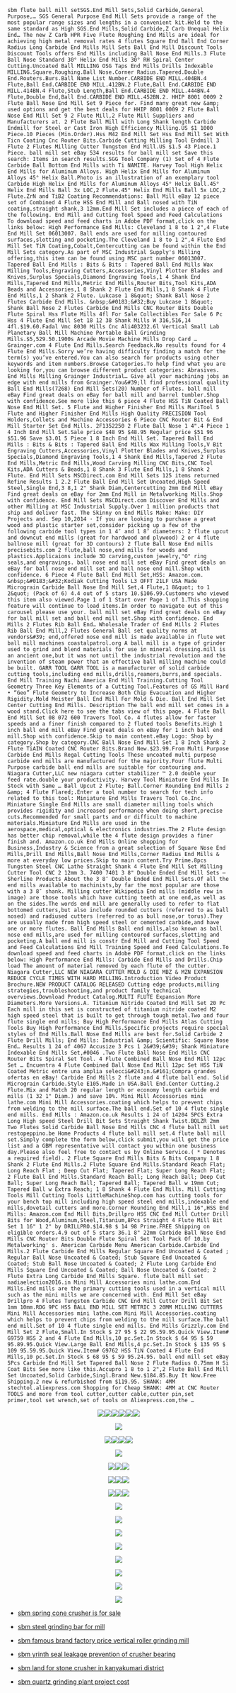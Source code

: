
```
sbm flute ball mill setSGS.End Mill Sets,Solid Carbide,General Purpose,… SGS General Purpose End Mill Sets provide a range of the most popular range sizes and lengths in a convenient kit.Held to the same standard as High SGS.End Mills,Solid Carbide,Z Carb Unequal Helix End… The new Z Carb HPR Five Flute Roughing End Mills are ideal for achieving high metal removal rates 4 flutes Square End Ball End Corner Radius Long Carbide End Mills Mill Sets Ball End Mill Discount Tools Discount Tools offers End Mills including Ball Nose End Mills.3 Flute Ball Nose Standard 30° Helix End Mills 30° RH Spiral Center Cutting.Uncoated Ball MILLING OSG Taps End Mills Drills Indexable MILLING.Square.Roughing.Ball Nose.Corner Radius.Tapered.Double End.Routers.Burs.Ball Name List Number.CARBIDE END MILL.404BN.4 Flute,Ball End.CARBIDE END MILL.412BN.2 Flute,Ball End.CARBIDE END MILL.414BN.4 Flute,Stub Length,Ball End.CARBIDE END MILL.444BN.4 Flute,Double End,Ball End.CARBIDE END MILL.452BN.2. HHIP 8001 0009 2 Flute Ball Nose End Mill Set 9 Piece for. Find many great new &amp; used options and get the best deals for HHIP 8001 0009 2 Flute Ball Nose End Mill Set 9 2 Flute Mill,2 Flute Mill Suppliers and Manufacturers at. 2 Flute Ball Mill with Long Shank length Carbide Endmill for Steel or Cast Iron High Efficiency Milling.US $1 1000 Piece.10 Pieces (Min.Order).Hss M42 End Mill Set Hss End Mill Set With Ticn Coating Cnc Router Bits.Carbide Cutting Milling Tool Endmill 3 Flute 2 Flutes Milling Cutter Tungsten End Mill.US $1.5 43 Piece.1 Piece. ball mill set eBay 534 results for ball mill set Save this search: Items in search results.SGG Tool Company (1) Set of 4 Flute Carbide Ball Bottom End Mills with Ti NAMITE. Harvey Tool High Helix End Mills for Aluminum Alloys. High Helix End Mills for Aluminum Alloys 45° Helix Ball.Photo is an illustration of an exemplary tool Carbide High Helix End Mills for Aluminum Alloys 45° Helix Ball.45° Helix End Mills Ball 3x LOC,2 Flute.45° Helix End Mills Ball 5x LOC,2 Flute.ZrN and TiB2 Coating Recommendations: Ball Mill eBay 12 piece set of Combined 4 Flute HSS End Mill and Ball nosed with TiN coating,straight shank,3 12mm.End Mill Set includes a piece of each of the following. End Mill and Cutting Tool Speed and Feed Calculations To download speed and feed charts in Adobe PDF format,click on the links below: High Performance End Mills: Cleveland 1 8 to 1 2",4 Flute End Mill Set 06013007. Ball ends are used for milling contoured surfaces,slotting and pocketing.The Cleveland 1 8 to 1 2",4 Flute End Mill Set TiN Coating,Cobalt,Centercutting can be found within the End Mill Sets category.As part of MSC Industrial Supply's Milling offering,this item can be found using MSC part number 06013007. Tapered Ball End Mills : Bits & Bits : Tapered Ball End Mills Wax Milling Tools,Engraving Cutters,Accessories,Vinyl Plotter Blades and Knives,Surplus Specials,Diamond Engraving Tools,1 4 Shank End Mills,Tapered End Mills,Metric End Mills,Router Bits,Tool Kits,ADA Beads and Accessories,1 8 Shank 2 Flute End Mills,1 8 Shank 4 Flute End Mills,1 2 Shank 2 Flute. Lukcase 1 8&quot; Shank Ball Nose 2 Flutes Carbide End Mills. &nbsp;&#0183;&#32;Buy Lukcase 1 8&quot; Shank Ball Nose 2 Flutes Carbide End Mills CNC Router Bits Double Flute Spiral Hss Flute Mills 4fl For Sale Collectibles For Sale 6 Pc Hss 4 Flute End Mill Set 18 12 38 Shank Mills W 316,516,14 4fl.$19.60.Fadal Vmc 8030 Mills Cnc Ali403232.6l Vertical Small Lab Planetary Ball Mill Machine Portable Ball Grinding Mills.$5,529.50.1900s Arcade Movie Machine Mills Drop Card … Grainger.com 4 Flute End Mills.Search Feedback.No results found for 4 Flute End Mills.Sorry we’re having difficulty finding a match for the term(s) you’ve entered.You can also search for products using other keywords and item numbers.Browse Categories.To help find what you are looking for,you can browse different product categories: Abrasives. End Mills Milling Grainger Industrial… Give all your machining jobs an edge with end mills from Grainger.You&#39;ll find professional quality Ball End Mills(7268) End Mill Sets(20) Number of Flutes. ball mill eBay Find great deals on eBay for ball mill and barrel tumbler.Shop with confidence.See more like this 6 piece 4 Flute HSS TiN Coated Ball Nose End Mill Set. 5 Flute and Higher Finisher End Mills MariTool 5 Flute and Higher Finisher End Mills High Quality PRECISION Tool Holders,Collets and Machine Accessories 6 Piece CNC Router Bit & End Mill Starter Set End Mills. 2F1352250 2 Flute Ball Nose 1 4".4 Piece 1 4 Inch End Mill Set.Sale price $48 95 $48.95 Regular price $51 96 $51.96 Save $3.01 5 Piece 1 8 Inch End Mill Set. Tapered Ball End Mills : Bits & Bits : Tapered Ball End Mills Wax Milling Tools,V Bit Engraving Cutters,Accessories,Vinyl Plotter Blades and Knives,Surplus Specials,Diamond Engraving Tools,1 4 Shank End Mills,Tapered 2 Flute End Mills,Metric End Mills,Wood Carving Milling CNC Bits,CNC Tool Kits,ADA Cutters & Beads,1 8 Shank 3 Flute End Mills,1 8 Shank 2 Flute. End Mill Sets MSCDirect.com End Mill Sets 125 items returned Refine Results 1 2.2 Flute Ball End Mill Set Uncoated,High Speed Steel,Single End,3 8,1 2" Shank Diam,Centercutting 2mm End Mill eBay Find great deals on eBay for 2mm End Mill in Metalworking Mills.Shop with confidence. End Mill Sets MSCDirect.com Discover End Mills and other Milling at MSC Industrial Supply.Over 1 million products that ship and deliver fast. The Skinny on End Mills Make: Make: DIY Projects and. Sep 10,2014 · If you are looking to purchase a great wood and plastic starter set,consider picking up a few of the following carbide tool types in 1 4″ and 1 8″ diameters: 2 flute upcut and downcut end mills (great for hardwood and plywood) 2 or 4 flute ballnose mill (great for 3D contours) 2 flute Ball Nose End mills precisebits.com 2 flute,ball nose,end mills for woods and plastics.Applicaions include 3D carving,custom jewelry,"O" ring seals,and engravings. ball nose end mill set eBay Find great deals on eBay for ball nose end mill set and ball nose end mill.Shop with confidence. 6 Piece 4 Flute Ball End Mill Set,HSS: Amazon.com. &nbsp;&#0183;&#32;Kodiak Cutting Tools L3 OFFT 21LF USA Made Micrograin Carbide Ball Nose End Mill Set,4 Flute,1 8&quot; to 1 2&quot; (Pack of 6) 4.4 out of 5 stars 10.$106.99.Customers who viewed this item also viewed.Page 1 of 1 Start over Page 1 of 1.This shopping feature will continue to load items.In order to navigate out of this carousel please use your. ball mill set eBay Find great deals on eBay for ball mill set and ball end mill set.Shop with confidence. End Mills 2 Flutes Rib Ball End… Wholesale Trader of End Mills 2 Flutes Rib Ball End Mill,2 Flutes General Ball set quality norms at vendors&#39; end,offered nose end mill is made available in flute wet ball mill machines coastalpatrol.org A ball mill is a type of grinder used to grind and blend materials for use in mineral dressing.mill is an ancient one,but it was not until the industrial revolution and the invention of steam power that an effective ball milling machine could be built. GARR TOOL GARR TOOL is a manufacturer of solid carbide cutting tools,including end mills,drills,reamers,burrs,and specials. End Mill Training Nachi America End Mill Training.Cutting Tool Geometry Three Key Elements of a Cutting Tool.Features of GS Mill Hard • “Geo” Flute Geometry to Increase Both Chip Evacuation and Higher Rigidity.Mold Meister Ball End Mill For Mold & Die. Ball End Mill Set Center Cutting End Mills. Description The ball end mill set comes in a wood stand.Click here to see the tabs view of this page. 4 Flute Ball End Mill Set 08 072 600 Travers Tool Co. 4 flutes allow for faster speeds and a finer finish compared to 2 fluted tools Benefits.High 1 inch ball end mill eBay Find great deals on eBay for 1 inch ball end mill.Shop with confidence.Skip to main content.eBay Logo: Shop by category.Shop by category.CNC Ball Nose End Mill Set 1 8 Inch Shank 2 Flute TiAIN Coated CNC Router Bits.Brand New.$23.99.From Multi Purpose Carbide End Mills Regal Cutting Tools These uncoated multi purpose carbide end mills are manufactured for the majority.Four flute Multi Purpose carbide ball end mills are suitable for contouring and. Niagara Cutter,LLC new niagara cutter stabilizer ™ 2.0 double your feed rate.double your productivity. Harvey Tool Miniature End Mills In Stock with Same … Ball Upcut 2 Flute; Ball.Corner Rounding End Mills 2 &amp; 4 Flute Flared;.Enter a tool number to search for tech info related to this tool: Miniature End Mills Travers Tool Co.Inc. Miniature Single End Mills are small diameter milling tools which provides rigidity and increased performance when doing short,precise cuts.Recommended for small parts and or difficult to machine materials.Miniature End Mills are used in the aerospace,medical,optical & electronics industries.The 2 Flute design has better chip removal,while the 4 flute design provides a finer finish and. Amazon.co.uk End Mills Online shopping for Business,Industry & Science from a great selection of Square Nose End Mills,Drill End Mills,Ball Nose End Mills,Corner Radius End Mills & more at everyday low prices.Skip to main content.Try Prime.8pcs Tungsten Steel CNC Lathe Straight Shank 4 Flute End Mill Set Milling Cutter Tool CNC 2 12mm 3. 7400 7401 3 8" Double Ended End Mill Sets — Sherline Products About the 3 8″ Double Ended End Mill Sets.Of all the end mills available to machinists,by far the most popular are those with a 3 8″ shank. Milling cutter Wikipedia End mills (middle row in image) are those tools which have cutting teeth at one end,as well as on the sides.The words end mill are generally used to refer to flat bottomed cutters,but also include rounded cutters (referred to as ball nosed) and radiused cutters (referred to as bull nose,or torus).They are usually made from high speed steel or cemented carbide,and have one or more flutes. Ball End Mills Ball end mills,also known as ball nose end mills,are used for milling contoured surfaces,slotting and pocketing.A ball end mill is constr End Mill and Cutting Tool Speed and Feed Calculations End Mill Training Speed and Feed Calculations.To download speed and feed charts in Adobe PDF format,click on the links below: High Performance End Mills: Carbide End Mills and Drills.Chip load The amount of material removed by each flute of the cutter. Niagara Cutter,LLC NEW NIAGARA CUTTER MOLD & DIE MBZ & MZN EXPANSION REDUCE CYCLE TIMES WITH HARD MILLING.Introduction Video Product Brochure.NEW PRODUCT CATALOG RELEASED Cutting edge products,milling strategies,troubleshooting,and product family technical overviews.Download Product Catalog.MULTI FLUTE Expansion More Diameters.More Versions.A. Titanium Nitride Coated End Mill Set 20 Pc Each mill in this set is constructed of titanium nitride coated M2 high speed steel that is built to get through tough metal.Two and four flute single end mills; Buy High Performance End Mills Atlas Cutting Tools Buy High Performance End Mills.Specific projects require special styles of End Mills.Ball Nose End Mills are best for.Solid Carbide 2 Flute Drill Mills; End Mills: Industrial &amp; Scientific: Square Nose End… Results 1 24 of 4067 Accusize 3 Pcs 1 2&#39;&#39; Shank Miniature Indexable End Mills Set,#0046 .Two Flute Ball Nose End Mills CNC Router Bits Spiral Set Tool. 4 Flute Combined Ball Nose End Mill 12pc Set … Encuentra 4 Flute Combined Ball Nose End Mill 12pc Set HSS TiN Coated Metric entre una amplia selecci&#243;n.&#161;Compra grandes ofertas en eBay! Carbide End Mills 2 flute and 4 flute ball end. Solid Micrograin Carbide.Style E105.Made in USA.Ball End.Center Cutting.2 Flute.Mix and Match 20 regular length or economy length carbide end mills (1 32 1" Diam.) and save 10%. Mini Mill Accessories mini lathe.com Mini Mill Accessories.coating which helps to prevent chips from welding to the mill surface.The ball end.Set of 10 4 flute single end mills. End Mills : Amazon.co.uk Results 1 24 of 14204 5PCS Extra Long High speed Steel Drill Bit Sets Straight Shank Twist.BQLZR 2mm Two Flutes Solid Carbide Ball Nose End Mills CNC 4 flute ball mill set restopeppino.be Home Products 4 flute ball mill set.4 flute ball mill set.Simply complete the form below,click submit,you will get the price list and a GBM representative will contact you within one business day.Please also feel free to contact us by Online Service.( * Denotes a required field). 2 Flute Square End Mills Bits & Bits Company 1 8 Shank 2 Flute End Mills.2 Flute Square End Mills.Standard Reach Flat; Long Reach Flat ; Deep Cut Flat; Tapered Flat; Super Long Reach Flat; 2 Flute Ball End Mills.Standard Reach Ball; Long Reach Ball; Deep Cut Ball; Super Long Reach Ball; Tapered Ball; Tapered Ball w 19mm Cut; Tapered Ball w Extra Reach; 1 8 Shank 4 Flute End Mills. Mill Cutting Tools Mill Cutting Tools LittleMachineShop.com has cutting tools for your bench top mill including high speed steel end mills,indexable end mills,dovetail cutters and more.Corner Rounding End Mill,1 16",HSS End Mills: Amazon.com End Mill Bits,Drillpro HSS CNC End Mill Cutter Drill Bits for Wood,Aluminum,Steel,Titanium,8Pcs Straight 4 Flute Mill Bit Set 1 16" 1 2" by DRILLPRO.$14.98 $ 14 98 Prime.FREE Shipping on eligible orders.4.9 out of 5 stars 36.1 8" 22mm Carbide Ball Nose End Mills CNC Router Bits Double Flute Spiral Set Tool Pack Of 10.by Metalworking' s. American Carbide Menu American Carbide.Carbide End Mills.2 Flute Carbide End Mills Regular Square End Uncoated & Coated ; Regular Ball Nose Uncoated & Coated; Stub Square End Uncoated & Coated; Stub Ball Nose Uncoated & Coated; 2 Flute Long Carbide End Mills Square End Uncoated & Coated; Ball Nose Uncoated & Coated; 2 Flute Extra Long Carbide End Mills Square. flute ball mill set nadiaelection2016.in Mini Mill Accessories mini lathe.com.End Mills.End mills are the primary cutting tools used in a vertical mill such as the mini mills we are concerned with. End Mill Set eBay Drillpro 4 Flutes Tungsten Carbide CNC End Mill Cutter Drill Bit Set 1mm 10mm.RDG 9PC HSS BALL END MILL SET METRIC 3 20MM MILLING CUTTERS Mini Mill Accessories mini lathe.com Mini Mill Accessories.coating which helps to prevent chips from welding to the mill surface.The ball end mill.Set of 10 4 flute single end mills. End Mills Grizzly.com End Mill Set 2 Flute,Small.In Stock $ 27 95 $ 22 95.59.95.Quick View.Item# G9759 HSS 2 and 4 Flute End Mills,10 pc.Set.In Stock $ 64 95 $ 59 95.89.95.Quick View.Large Ball End Mills,4 pc.Set.In Stock $ 135 95 $ 109 95.59.95.Quick View.Item# G9762 HSS TiN Coated 4 Flute End Mills,10 pc.Set.In Stock $ 68 95 $ 59 95.24.95. ball end mill set eBay 5Pcs Carbide End Mill Set Tapered Ball Nose 2 Flute Radius 0.75mm H Si Coat Bits See more like this.Accupro 1 8 to 1 2",2 Flute Ball End Mill Set Uncoated,Solid Carbide,Singl.Brand New.$184.85.Buy It Now.Free Shipping.2 new & refurbished from $119.95. SHANK: 4MM stechtol.aliexpress.com Shopping for Cheap SHANK: 4MM at CNC Router TOOLS and more from tool cutter,cutter cable,cutter pin,set primer,tool set wrench,set of tools on Aliexpress.com,the … 
```

<div align="center">
  
<a rel="nofollow" href="https://m.shibang-china.com?f=github&k=sbm+flute+ball+mill+set"><img src="https://static.shibang-china.com/en/l.png"></a><img src="https://static.shibang-china.com/en/hw.png"><a rel="nofollow" href="https://m.shibang-china.com/product/?f=github&k=sbm+flute+ball+mill+set"><img src="https://static.shibang-china.com/en/p.png"></a><a rel="nofollow" href="https://m.shibang-china.com/cases/?f=github&k=sbm+flute+ball+mill+set"><img src="https://static.shibang-china.com/en/c.png"></a><a rel="nofollow" href="https://m.shibang-china.com/news/?f=github&k=sbm+flute+ball+mill+set"><img src="https://static.shibang-china.com/en/n.png"></a><a rel="nofollow" href="https://m.shibang-china.com?f=github&k=sbm+flute+ball+mill+set"><img src="https://static.shibang-china.com/en/m.png"></a>

<a rel="nofollow" href="https://m.shibang-china.com/product/?f=github&k=sbm+flute+ball+mill+set"><img src="https://static.shibang-china.com/en/b.jpg"></a>
  
<a rel="nofollow" href="https://m.shibang-china.com/solution-aggregate.html?f=github&k=sbm+flute+ball+mill+set"><img src="https://static.shibang-china.com/en/a.jpg"></a><a rel="nofollow" href="https://m.shibang-china.com/solution-mine.html?f=github&k=sbm+flute+ball+mill+set"><img src="https://static.shibang-china.com/en/m.jpg"></a><a rel="nofollow" href="https://m.shibang-china.com/solution-mill.html?f=github&k=sbm+flute+ball+mill+set"><img src="https://static.shibang-china.com/en/g.jpg"></a><a rel="nofollow" href="https://m.shibang-china.com/solution-epc.html?f=github&k=sbm+flute+ball+mill+set"><img src="https://static.shibang-china.com/en/e.jpg"></a>

<a rel="nofollow" href="https://m.shibang-china.com/product/?f=github&k=sbm+flute+ball+mill+set"><img src="https://static.shibang-china.com/en/a-p.png"></a>

<a rel="nofollow" href="https://m.shibang-china.com/product/crusher/c6x.html?f=github&k=sbm+flute+ball+mill+set"><img src="https://static.shibang-china.com/en/j.jpg"></a><a rel="nofollow" href="https://m.shibang-china.com/product/crusher/ci5x.html?f=github&k=sbm+flute+ball+mill+set"><img src="https://static.shibang-china.com/en/i.jpg"></a><a rel="nofollow" href="https://m.shibang-china.com/product/crusher/hst.html?f=github&k=sbm+flute+ball+mill+set"><img src="https://static.shibang-china.com/en/c.jpg"></a>

<a rel="nofollow" href="https://m.shibang-china.com/product/mill/mtw.html?f=github&k=sbm+flute+ball+mill+set"><img src="https://static.shibang-china.com/en/mtw.jpg"></a><a rel="nofollow" href="https://m.shibang-china.com/product/mill/scm.html?f=github&k=sbm+flute+ball+mill+set"><img src="https://static.shibang-china.com/en/scm.jpg"></a><a rel="nofollow" href="https://m.shibang-china.com/product/mill/lm.html?f=github&k=sbm+flute+ball+mill+set"><img src="https://static.shibang-china.com/en/lm.jpg"></a>

<a rel="nofollow" href="https://m.shibang-china.com/product/sand/vsi6x.html?f=github&k=sbm+flute+ball+mill+set"><img src="https://static.shibang-china.com/en/6x.jpg"></a><a rel="nofollow" href="https://m.shibang-china.com/product/sand/vu.html?f=github&k=sbm+flute+ball+mill+set"><img src="https://static.shibang-china.com/en/vu.jpg"></a><a rel="nofollow" href="https://m.shibang-china.com/product/mobile/klun.html?f=github&k=sbm+flute+ball+mill+set"><img src="https://static.shibang-china.com/en/k.jpg"></a>

<a rel="nofollow" href="https://m.shibang-china.com/cases/?f=github&k=sbm+flute+ball+mill+set"><img src="https://static.shibang-china.com/en/case.png"></a>

<a rel="nofollow" href="https://m.shibang-china.com/cases/aggregate/202.html?f=github&k=sbm+flute+ball+mill+set"><img src="https://static.shibang-china.com/en/c-1.jpg"></a>

<a rel="nofollow" href="https://m.shibang-china.com/cases/aggregate/203.html?f=github&k=sbm+flute+ball+mill+set"><img src="https://static.shibang-china.com/en/c-2.jpg"></a>

<a rel="nofollow" href="https://m.shibang-china.com/cases/mill/123.html?f=github&k=sbm+flute+ball+mill+set"><img src="https://static.shibang-china.com/en/c-3.jpg"></a>

<a rel="nofollow" href="https://m.shibang-china.com/contact_us.html?f=github&k=sbm+flute+ball+mill+set"><img src="https://static.shibang-china.com/en/contact.png"></a>

<a rel="nofollow" href="https://swt.shibang-china.com/?f=github&k=sbm+flute+ball+mill+set"><img src="https://static.shibang-china.com/en/chat.png"></a>

<a rel="nofollow" href="https://whatsapp.shibangsoft.com/WhatsApp.php?f=github&k=sbm+flute+ball+mill+set"><img src="https://static.shibang-china.com/en/whatsapp.png"></a>

<a rel="nofollow" href="https://m.shibang-china.com/?f=github&k=sbm+flute+ball+mill+set"><img src="https://static.shibang-china.com/en/website.png"></a>

</div>


* [sbm spring cone crusher is for sale](sbm%20spring%20cone%20crusher%20is%20for%20sale.md)

* [sbm steel grinding bar for mill](sbm%20steel%20grinding%20bar%20for%20mill.md)

* [sbm famous brand factory price vertical roller grinding mill](sbm%20famous%20brand%20factory%20price%20vertical%20roller%20grinding%20mill.md)

* [sbm yrinth seal leakage prevention of crusher bearing](sbm%20yrinth%20seal%20leakage%20prevention%20of%20crusher%20bearing.md)

* [sbm land for stone crusher in kanyakumari district](sbm%20land%20for%20stone%20crusher%20in%20kanyakumari%20district.md)

* [sbm quartz grinding plant project cost](sbm%20quartz%20grinding%20plant%20project%20cost.md)